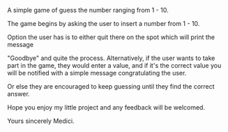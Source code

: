 A simple game of guess the number ranging from 1 - 10. 

The game begins by asking the user to insert a number from 1 - 10. 

Option the user has is to either quit there on the spot which will print the message 

"Goodbye" and quite the process. Alternatively, if the user wants to take part in the game, they would enter a value, and if it's the correct value you will be notified with a simple message congratulating the user. 

Or else they are encouraged to keep guessing until they find the correct answer.  

Hope you enjoy my little project and any feedback will be welcomed. 

 

Yours sincerely Medici. 